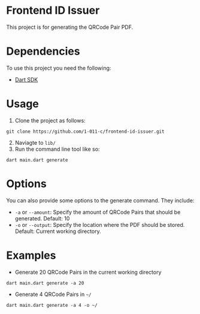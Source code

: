 # Frontend ID Issuer
This project is for generating the QRCode Pair PDF.

# Dependencies
To use this project you need the following:
- [Dart SDK](https://dart.dev/get-dart)

# Usage
1. Clone the project as follows:
```
git clone https://github.com/1-011-c/frontend-id-issuer.git
```

2. Naviagte to `lib/`
3. Run the command line tool like so:
```
dart main.dart generate
```

# Options
You can also provide some options to the generate command.
They include:
- `-a` or `--amount`: Specify the amount of QRCode Pairs that should be generated. Default: 10
- `-o` or `--output`: Specify the location where the PDF should be stored. Default: Current working directory.

# Examples
- Generate 20 QRCode Pairs in the current working directory
```
dart main.dart generate -a 20
```

- Generate 4 QRCode Pairs in `~/`
```
dart main.dart generate -a 4 -o ~/
```

